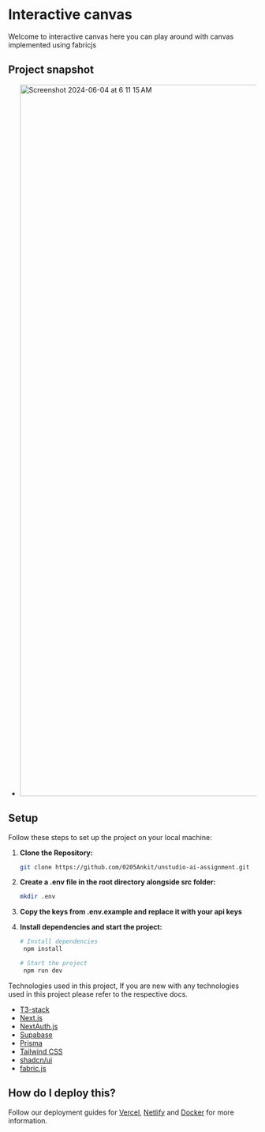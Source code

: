 # Interactive canvas

Welcome to interactive canvas here you can play around with canvas implemented using fabricjs

## Project snapshot
- <img width="1439" alt="Screenshot 2024-06-04 at 6 11 15 AM" src="https://github.com/0205Ankit/unstudio-ai-assignment/assets/90479290/f46c2af7-8aa4-4123-8ec9-c48e35315579">

## Setup

Follow these steps to set up the project on your local machine:

1. **Clone the Repository:**

   ```bash
   git clone https://github.com/0205Ankit/unstudio-ai-assignment.git

   ```

2. **Create a .env file in the root directory alongside src folder:**

   ```bash
   mkdir .env

   ```

3. **Copy the keys from .env.example and replace it with your api keys**

4. **Install dependencies and start the project:**

   ```bash
   # Install dependencies
    npm install

   # Start the project
    npm run dev

   ```
   
Technologies used in this project, If you are new with any technologies used in this project please refer to the respective docs.

- [T3-stack](https://create.t3.gg/)
- [Next.js](https://nextjs.org)
- [NextAuth.js](https://next-auth.js.org)
- [Supabase](https://supabase.com/)
- [Prisma](https://prisma.io)
- [Tailwind CSS](https://tailwindcss.com)
- [shadcn/ui](https://ui.shadcn.com/)
- [fabric.js](http://fabricjs.com/)


## How do I deploy this?

Follow our deployment guides for [Vercel](https://create.t3.gg/en/deployment/vercel), [Netlify](https://create.t3.gg/en/deployment/netlify) and [Docker](https://create.t3.gg/en/deployment/docker) for more information.
